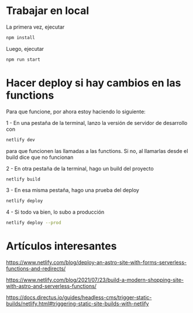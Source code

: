 # Trabajar en local

La primera vez, ejecutar

```bash
npm install
```

Luego, ejecutar

```bash
npm run start
```

# Hacer deploy si hay cambios en las functions

Para que funcione, por ahora estoy haciendo lo siguiente:

1 - En una pestaña de la terminal, lanzo la versión de servidor de desarrollo con

```bash
netlify dev
```

para que funcionen las llamadas a las functions. Si no, al llamarlas desde el build dice que no funcionan

2 - En otra pestaña de la terminal, hago un build del proyecto

```bash
netlify build
```

3 - En esa misma pestaña, hago una prueba del deploy

```bash
netlify deploy
```

4 - Si todo va bien, lo subo a producción

```bash
netlify deploy --prod
```

# Artículos interesantes

https://www.netlify.com/blog/deploy-an-astro-site-with-forms-serverless-functions-and-redirects/

https://www.netlify.com/blog/2021/07/23/build-a-modern-shopping-site-with-astro-and-serverless-functions/

https://docs.directus.io/guides/headless-cms/trigger-static-builds/netlify.html#triggering-static-site-builds-with-netlify
